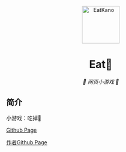 <p align="center">
  <a href="https://xtsat.github.io/EatYS/"><img src="https://github.com/XTsat/EatYS/blob/main/static/image/ClickBefore-药水.png?raw=true" width="100" height="100" alt="EatKano"></a>
</p>
<div align="center">

# Eat🐎

_🦌 网页小游戏 🥛_

</div>


## 简介

小游戏：吃掉🐎


[Github Page](https://xtsat.github.io/EatYS/index.html)

[作者Github Page](https://arcxingye.github.io/EatKano/index.html)
